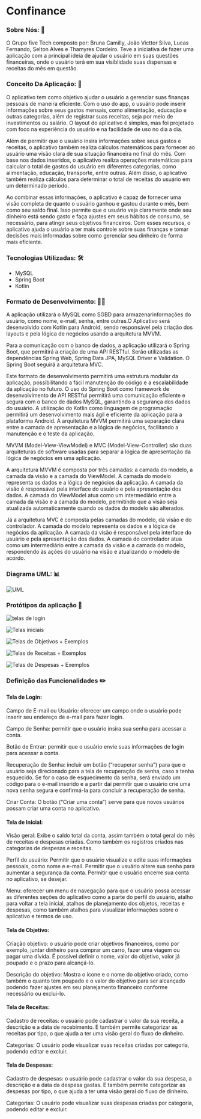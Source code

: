  # Confinance

###  Sobre Nós: 💼
O Grupo five Tech composto por:
 Bruna Camilly, João Victtor Silva, Lucas Fernando, Selton Alves e Thamyres Cordeiro.
 Teve a iniciativa de fazer uma aplicação com a principal ideia de ajudar o usuário em suas questões financeiras, onde o usuário terá em sua visiblidade suas dispensas e receitas do mês em questão.

### Conceito Da Aplicação: 📃
    
O aplicativo tem como objetivo ajudar o usuário a gerenciar suas finanças pessoais de maneira eficiente. Com o uso do app, o usuário pode inserir informações sobre seus gastos mensais, como alimentação, educação e outras categorias, além de registrar suas receitas, seja por meio de investimentos ou salário. O layout do aplicativo é simples, mas foi projetado com foco na experiência do usuário e na facilidade de uso no dia a dia. 

Além de permitir que o usuário insira informações sobre seus gastos e receitas, o aplicativo também realiza cálculos matemáticos para fornecer ao usuário uma visão clara de sua situação financeira no final do mês. Com base nos dados inseridos, o aplicativo realiza operações matemáticas para calcular o total de gastos do usuário em diferentes categorias, como alimentação, educação, transporte, entre outras. Além disso, o aplicativo também realiza cálculos para determinar o total de receitas do usuário em um determinado período.

Ao combinar essas informações, o aplicativo é capaz de fornecer uma visão completa de quanto o usuário ganhou e gastou durante o mês, bem como seu saldo final. Isso permite que o usuário veja claramente onde seu dinheiro está sendo gasto e faça ajustes em seus hábitos de consumo, se necessário, para atingir seus objetivos financeiros. Com esses recursos, o aplicativo ajuda o usuário a ter mais controle sobre suas finanças e tomar decisões mais informadas sobre como gerenciar seu dinheiro de forma mais eficiente.

### Tecnologias Utilizadas: 🛠
   - MySQL 
   - Spring Boot
   - Kotlin

### Formato de Desenvolvimento: 🧑‍💻
A aplicação utilizará o MySQL como SGBD para armazenarinformações do usuário, como nome, e-mail, senha, entre outras.O Aplicativo será desenvolvido com Kotlin para Android, sendo responsável pela criação dos layouts e pela lógica de negócios usando a arquitetura MVVM.

Para a comunicação com o banco de dados, a aplicação utilizará o Spring Boot, que permitirá a criação de uma API RESTful. Serão utilizadas as dependências Spring Web, Spring Data JPA, MySQL Driver e Validation. O Spring Boot seguirá a arquitetura MVC.

Este formato de desenvolvimento permitirá uma estrutura modular da aplicação, possibilitando a fácil manutenção do código e a escalabilidade da aplicação no futuro. O uso do Spring Boot como framework de desenvolvimento de API RESTful permitirá uma comunicação eficiente e segura com o banco de dados MySQL, garantindo a segurança dos dados do usuário. A utilização do Kotlin como linguagem de programação permitirá um desenvolvimento mais ágil e eficiente da aplicação para a plataforma Android. A arquitetura MVVM permitirá uma separação clara entre a camada de apresentação e a lógica de negócios, facilitando a manutenção e o teste da aplicação.

MVVM (Model-View-ViewModel) e MVC (Model-View-Controller) são duas arquiteturas de software usadas para separar a lógica de apresentação da lógica de negócios em uma aplicação.

A arquitetura MVVM é composta por três camadas: a camada do modelo, a camada da visão e a camada do ViewModel. A camada do modelo representa os dados e a lógica de negócios da aplicação. A camada da visão é responsável pela interface do usuário e pela apresentação dos dados. A camada do ViewModel atua como um intermediário entre a camada da visão e a camada do modelo, permitindo que a visão seja atualizada automaticamente quando os dados do modelo são alterados.

Já a arquitetura MVC é composta pelas camadas do modelo, da visão e do controlador. A camada do modelo representa os dados e a lógica de negócios da aplicação. A camada da visão é responsável pela interface do usuário e pela apresentação dos dados. A camada do controlador atua como um intermediário entre a camada da visão e a camada do modelo, respondendo às ações do usuário na visão e atualizando o modelo de acordo.

### Diagrama UML: 📊
![UML](https://github.com/FiveTech22/Desenvolvimento-para-dispositivos-moveis/blob/main/UML.png)



### Protótipos da aplicação 📱


![telas de login](https://github.com/FiveTech22/Desenvolvimento-para-dispositivos-moveis/blob/main/tela%20de%20login.jpeg)

![Telas iniciais](https://github.com/FiveTech22/Desenvolvimento-para-dispositivos-moveis/blob/main/telas%20iniciais.jpeg)

![Telas de Objetivos + Exemplos](https://github.com/FiveTech22/Desenvolvimento-para-dispositivos-moveis/blob/main/Telas%20de%20Objetivos%20%2B%20Exemplos.png) 

![Telas de Receitas + Exemplos](https://github.com/FiveTech22/Desenvolvimento-para-dispositivos-moveis/blob/main/Telas%20de%20Receitas%20%2B%20Exemplos.png) 

![Telas de Despesas + Exemplos](https://github.com/FiveTech22/Desenvolvimento-para-dispositivos-moveis/blob/main/Telas%20de%20Despesas%20%2B%20Exemplos.png)


### Definição das Funcionalidades ✏️


#### Tela de Login:

Campo de E-mail ou Usuário: oferecer um campo onde o usuário pode inserir seu endereço de e-mail para fazer login.

Campo de Senha: permitir que o usuário insira sua senha para acessar a conta.

Botão de Entrar: permitir que o usuário envie suas informações de login para acessar a conta.

Recuperação de Senha: incluir um botão (“recuperar senha”) para que o usuário seja direcionado para a tela de recuperação de senha, caso a tenha esquecido. Se for o caso de esquecimento da senha, será enviado um código para o e-mail inserido e a partir daí permitir que o usuário crie uma nova senha segura e confirmá-la para concluir a recuperação de senha.

Criar Conta: O botão (“Criar uma conta”) serve para que novos usuários possam criar uma conta no aplicativo.

#### Tela de Inicial:


Visão geral: Exibe o saldo total da conta, assim também o total geral do mês de receitas e despesas criadas. Como também os registros criados nas categorias de despesas e receitas. 

Perfil do usuário: Permitir que o usuário visualize e edite suas informações pessoais, como nome e e-mail. Permitir que o usuário altere sua senha para aumentar a segurança da conta. Permitir que o usuário encerre sua conta no aplicativo, se desejar.

Menu: oferecer um menu de navegação para que o usuário possa acessar as diferentes seções do aplicativo como a parte do perfil do usuário, atalho para voltar a tela inicial, atalhos de planejamento dos objetos, receitas e despesas, como também atalhos para visualizar informações sobre o aplicativo e termos de uso.

####  Tela de Objetivo: 


Criação objetivo: o usuário pode criar objetivos financeiros, como por exemplo, juntar dinheiro para comprar um carro, fazer uma viagem ou pagar uma dívida. É possível definir o nome, valor do objetivo, valor já poupado e o prazo para alcançá-lo.

Descrição do objetivo: Mostra o ícone e o nome do objetivo criado, como também o quanto tem poupado e o valor do objetivo para ser alcançado podendo fazer ajustes em seu planejamento financeiro conforme necessário ou exclui-lo.

####  Tela de Receitas: 


Cadastro de receitas: o usuário pode cadastrar o valor da sua receita, a descrição e a data de recebimento. E também permite categorizar as receitas por tipo, o que ajuda a ter uma visão geral do fluxo de dinheiro.

Categorias: O usuário pode visualizar suas receitas criadas por categoria, podendo editar e excluir.


####  Tela de Despesas: 

Cadastro de despesas: o usuário pode cadastrar o valor da sua despesa, a descrição e a data da despesa gastas. E também permite categorizar as despesas por tipo, o que ajuda a ter uma visão geral do fluxo de dinheiro.

Categorias: O usuário pode visualizar suas despesas criadas por categoria, podendo editar e excluir.
